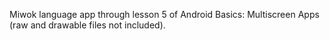 Miwok language app through lesson 5 of Android Basics: Multiscreen Apps (raw and drawable files not included).
